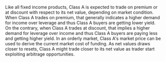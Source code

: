 Like all fixed income products, Class A is expected to trade on premium or at discount with respect to its net value, depending on market condition. When Class A trades on premium, that generally indicates a higher demand for income over leverage and thus Class A buyers are getting lower yield. On the contrary, when Class A trades at discount, that implies a higher demand for leverage over income and thus Class A buyers are paying less and getting higher yield. In an orderly market, Class A's market price can be used to derive the current market cost of funding. As net values draws closer to resets, Class A might trade closer to its net value as trader start exploiting arbitrage opportunities.